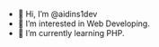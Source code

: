 - 👋 Hi, I’m @aidins1dev
- 👀 I’m interested in Web Developing.
- 🌱 I’m currently learning PHP.

<!---
aidins1dev/aidins1dev is a ✨ special ✨ repository because its `README.md` (this file) appears on your GitHub profile.
You can click the Preview link to take a look at your changes.
--->
